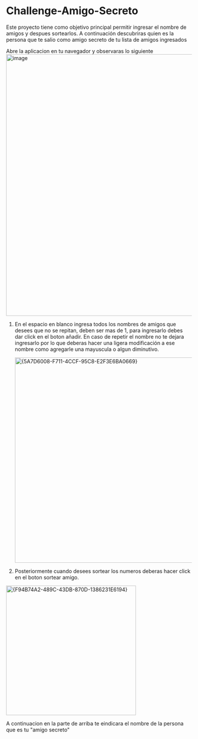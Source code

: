 # Challenge-Amigo-Secreto


Este proyecto tiene como objetivo principal permitir ingresar el nombre de amigos y despues sortearlos. A continuación descubriras quien es la persona que te salio como amigo secreto de tu lista de amigos ingresados

Abre la aplicacion en tu navegador y observaras lo siguiente
<img width="711" alt="image" src="https://github.com/user-attachments/assets/3ab59401-ec2a-4c3d-a92a-13d627ec452e" />


1. En el espacio en blanco ingresa todos los nombres de amigos que desees que no se repitan, deben ser mas de 1, para ingresarlo debes dar click en el boton añadir. En caso de repetir el nombre no te dejara ingresarlo por lo que deberas hacer una ligera modificación a ese nombre como agregarle una mayuscula o algun diminutivo.

   <img width="558" alt="{5A7D6008-F711-4CCF-95C8-E2F3E6BA0669}" src="https://github.com/user-attachments/assets/fc5de722-ab39-40dc-b524-34eec411f8b7" />


   
3. Posteriormente cuando desees sortear los numeros deberas hacer click en el boton sortear amigo.
   
 <img width="352" alt="{F94B74A2-489C-43DB-870D-1386231E6194}" src="https://github.com/user-attachments/assets/825fb549-87e4-43f6-bc9d-f4a14c6f8d9c" />



 A continuacion en la parte de arriba te eindicara el nombre de la persona que es tu "amigo secreto"
